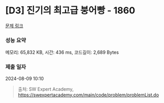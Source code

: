 # [D3] 진기의 최고급 붕어빵 - 1860 

[문제 링크](https://swexpertacademy.com/main/code/problem/problemDetail.do?contestProbId=AV5LsaaqDzYDFAXc) 

### 성능 요약

메모리: 65,832 KB, 시간: 436 ms, 코드길이: 2,689 Bytes

### 제출 일자

2024-08-09 10:10



> 출처: SW Expert Academy, https://swexpertacademy.com/main/code/problem/problemList.do